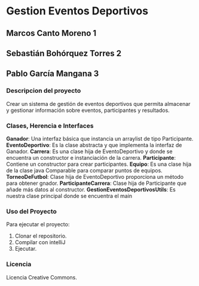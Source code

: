 # Gestion Eventos Deportivos

## Marcos Canto Moreno 1

## Sebastián Bohórquez Torres 2
## Pablo García Mangana 3

### **Descripcion del proyecto**
Crear un sistema de gestión de eventos deportivos que permita
almacenar y gestionar información sobre eventos, participantes y
resultados.

### Clases, Herencia e Interfaces
**Ganador**: Una interfaz básica que instancia un arraylist de tipo Participante.
**EventoDeportivo**: Es la clase abstracta y que implementa la interfaz de Ganador.
**Carrera**: Es una clase hija de EventoDeportivo y donde se encuentra un constructor e instanciación de la carrera. 
**Participante**: Contiene un constructor para crear participantes.
**Equipo**: Es una clase hija de la clase java Comparable para comparar puntos de equipos. 
**TorneoDeFutbol**: Clase hija de EventoDeportivo proporciona un método para obtener gnador.
**ParticipanteCarrera**: Clase hija de Participante que añade más datos al constructor.
**GestionEventosDeportivosUtils**: Es nuestra clase principal donde se encuentra el main


### Uso del Proyecto
Para ejecutar el proyecto:

1. Clonar el repositorio.
2. Compilar con intelliJ
3. Ejecutar.

### Licencia
Licencia Creative Commons.